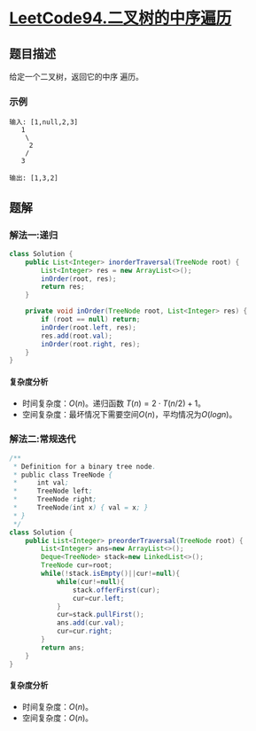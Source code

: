 # [LeetCode94.二叉树的中序遍历](https://leetcode-cn.com/problems/binary-tree-inorder-traversal/)
## 题目描述
给定一个二叉树，返回它的中序 遍历。
### 示例
```
输入: [1,null,2,3]
   1
    \
     2
    /
   3

输出: [1,3,2]
```
## 题解
### 解法一:递归
```java
class Solution {
    public List<Integer> inorderTraversal(TreeNode root) {
        List<Integer> res = new ArrayList<>();
        inOrder(root, res);
        return res;
    }

    private void inOrder(TreeNode root, List<Integer> res) {
        if (root == null) return;
        inOrder(root.left, res);
        res.add(root.val);
        inOrder(root.right, res);
    }
}
```
#### 复杂度分析
- 时间复杂度：$O(n)$。递归函数 $T(n)=2⋅T(n/2)+1$。
- 空间复杂度：最坏情况下需要空间$O(n)$，平均情况为$O(logn)$。
### 解法二:常规迭代
```java
/**
 * Definition for a binary tree node.
 * public class TreeNode {
 *     int val;
 *     TreeNode left;
 *     TreeNode right;
 *     TreeNode(int x) { val = x; }
 * }
 */
class Solution {
    public List<Integer> preorderTraversal(TreeNode root) {
        List<Integer> ans=new ArrayList<>();
        Deque<TreeNode> stack=new LinkedList<>();
        TreeNode cur=root;
        while(!stack.isEmpty()||cur!=null){
            while(cur!=null){
                stack.offerFirst(cur);
                cur=cur.left;
            }
            cur=stack.pullFirst();
            ans.add(cur.val);
            cur=cur.right;
        }
        return ans;
    }
}
```
#### 复杂度分析
- 时间复杂度：$O(n)$。
- 空间复杂度：$O(n)$。